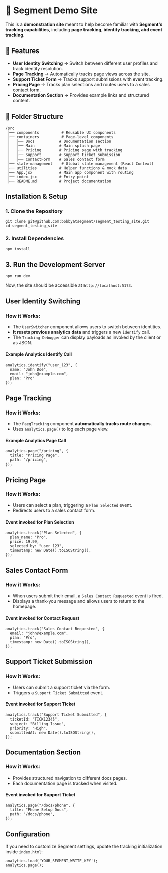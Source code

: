 # 📘 Segment Demo Site

This is a **demonstration site** meant to help become familiar with **Segment's tracking capabilities**, including **page tracking, identity tracking, abd event tracking**.

## 🚀 Features
- **User Identity Switching** → Switch between different user profiles and track identity resolution.
- **Page Tracking** → Automatically tracks page views across the site.
- **Support Ticket Form** → Tracks support submissions with event tracking.
- **Pricing Page** → Tracks plan selections and routes users to a sales contact form.
- **Documentation Section** → Provides example links and structured content.

## 📂 Folder Structure

```
/src
 ├── components          # Reusable UI components
 ├── containers          # Page-level components
 │   ├── Docs           # Documentation section
 │   ├── Main           # Main splash page
 │   ├── Pricing        # Pricing page with tracking
 │   ├── Support        # Support ticket submission
 │   ├── ContactForm    # Sales contact form
 ├── state-management    # Global state management (React Context)
 ├── utilities          # Helper functions & mock data
 ├── App.jsx            # Main app component with routing
 ├── index.jsx          # Entry point
 ├── README.md          # Project documentation
```

## Installation & Setup

### 1. Clone the Repository

```
git clone git@github.com:bobbyatsegment/segment_testing_site.git
cd segment_testing_site
```

### 2. Install Dependencies
```
npm install
```

## 3. Run the Development Server
```
npm run dev
```

Now, the site should be accessible at `http://localhost:5173`.


## User Identity Switching

### How it Works:
- The `UserSwitcher` component allows users to switch between identities.
- **It resets previous analytics data** and triggers a new `identify` call.
- The `Tracking Debugger` can display payloads as invoked by the client or as JSON.

#### Example Analytics Identify Call
```
analytics.identify("user_123", {
  name: "John Doe",
  email: "john@example.com",
  plan: "Pro"
});
```


## Page Tracking

### How it Works:
- The `PaegTracking` component **automatically tracks route changes**.
- Uses `analytics.page()` to log each page view.

#### Example Analytics Page Call
```
analytics.page("/pricing", {
  title: "Pricing Page",
  path: "/pricing",
});
```

## Pricing Page

### How it Works:
- Users can select a plan, triggering a `Plan Selected` event.
- Redirects users to a sales contact form.

#### Event invoked for Plan Selection
```
analytics.track("Plan Selected", {
  plan_name: "Pro",
  price: 19.99,
  selected_by: "user_123",
  timestamp: new Date().toISOString(),
});
```

## Sales Contact Form

### How it Works:
- When users submit their email, a `Sales Contact Requested` event is fired.
- Displays a thank-you message and allows users to return to the homepage.

#### Event invoked for Contact Request
```
analytics.track("Sales Contact Requested", {
  email: "john@example.com",
  plan: "Pro",
  timestamp: new Date().toISOString(),
});
```

## Support Ticket Submission

### How it Works:
- Users can submit a support ticket via the form.
- Triggers a `Support Ticket Submitted` event.

#### Event invoked for Support Ticket
```
analytics.track("Support Ticket Submitted", {
  ticketId: "TICK12345",
  subject: "Billing Issue",
  priority: "High",
  submittedAt: new Date().toISOString(),
});
```


## Documentation Section

### How it Works:
- Provides structured navigation to different docs pages.
- Each documentation page is tracked when visited.

#### Event invoked for Support Ticket
```
analytics.page("/docs/phone", {
  title: "Phone Setup Docs",
  path: "/docs/phone",
});
```

## Configuration

If you need to customize Segment settings, update the tracking initialization inside `index.html`:

```
analytics.load('YOUR_SEGMENT_WRITE_KEY');
analytics.page();
```
